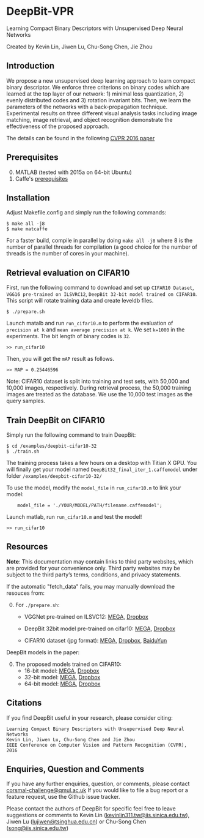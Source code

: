 # DeepBit-VPR


Learning Compact Binary Descriptors with Unsupervised Deep Neural Networks

Created by Kevin Lin, Jiwen Lu, Chu-Song Chen, Jie Zhou

## Introduction

We propose a new unsupervised deep learning approach to learn compact binary descriptor. We enforce three criterions on binary codes which are learned at the top layer of our network: 1) minimal loss quantization, 2) evenly distributed codes and 3) rotation invariant bits. Then, we learn the parameters of the networks with a back-propagation technique. Experimental results on three different visual analysis tasks including image matching, image retrieval, and object recognition demonstrate the effectiveness of the proposed approach.

The details can be found in the following [CVPR 2016 paper](http://www.iis.sinica.edu.tw/~kevinlin311.tw/cvpr16-deepbit.pdf)


## Prerequisites

  0. MATLAB (tested with 2015a on 64-bit Ubuntu)
  0. Caffe's [prerequisites](http://caffe.berkeleyvision.org/installation.html#prequequisites)


## Installation

Adjust Makefile.config and simply run the following commands:

    $ make all -j8
    $ make matcaffe

For a faster build, compile in parallel by doing `make all -j8` where 8 is the number of parallel threads for compilation (a good choice for the number of threads is the number of cores in your machine).


## Retrieval evaluation on CIFAR10

First, run the following command to download and set up `CIFAR10 Dataset`, `VGG16 pre-trained on ILSVRC12`, `DeepBit 32-bit model trained on CIFAR10`. This script will rotate training data and create leveldb files.

    $ ./prepare.sh


Launch matalb and run `run_cifar10.m` to perform the evaluation of `precision at k` and `mean average precision at k`. We set `k=1000` in the experiments. The bit length of binary codes is `32`. 
    
    >> run_cifar10


Then, you will get the `mAP` result as follows. 

    >> MAP = 0.25446596


Note: CIFAR10 dataset is split into training and test sets, with 50,000 and 10,000 images, respectively. During retrieval process, the 50,000 training images are treated as the database. We use the 10,000 test images as the query samples.


## Train DeepBit on CIFAR10

Simply run the following command to train DeepBit:

    $ cd /examples/deepbit-cifar10-32
    $ ./train.sh


The training process takes a few hours on a desktop with Titian X GPU.
You will finally get your model named `DeepBit32_final_iter_1.caffemodel` under folder `/examples/deepbit-cifar10-32/`

To use the model, modify the `model_file` in `run_cifar10.m` to link your model:

```
    model_file = './YOUR/MODEL/PATH/filename.caffemodel';
```

Launch matlab, run `run_cifar10.m` and test the model!
    
    >> run_cifar10



## Resources

**Note**: This documentation may contain links to third party websites, which are provided for your convenience only. Third party websites may be subject to the third party’s terms, conditions, and privacy statements.

If the automatic "fetch_data" fails, you may manually download the resouces from:

0. For `./prepare.sh`:
    - VGGNet pre-trained on ILSVC12: [MEGA](https://mega.nz/#!0IsmmKTS!vYrCmGODqCRoSGhbPwMkK4ohJzFNu3WblNijnsvTZD0), [Dropbox](https://www.dropbox.com/s/yqkm2tgqonditgs/VGG_ILSVRC_16_layers.caffemodel?dl=0)

    - DeepBit 32bit model pre-trained on cifar10: [MEGA](https://mega.nz/#!kFd3RZbR!jhhlgfd-eOV4YpflBcZ3lE3UmeQqJFLuds1fLdIKS_0), [Dropbox](https://www.dropbox.com/s/z815s0cjdipwr5b/DeepBit32_final_iter_1.caffemodel?dl=0)

    - CIFAR10 dataset (jpg format): [MEGA](https://mega.nz/#!RENV1bhZ!x0uFnAkqUSTJzKr6HzeeNV9mtDjlgQ0x6ZaXfpxbJkw), [Dropbox](https://www.dropbox.com/s/f7q3bbgvat2q1u2/cifar10-dataset.zip?dl=0), [BaiduYun](http://pan.baidu.com/s/1pKsSK7h)


DeepBit models in the paper:
 
0. The proposed models trained on CIFAR10:
    - 16-bit model: [MEGA](https://mega.nz/#!lRswAKTY!OsaU4vyrRR3N8xl-rJsOE-w7h5PB6K7Dv35NrHwvGLo), [Dropbox](https://www.dropbox.com/s/cwzfelw8opho1pq/DeepBit16_final_iter_1.caffemodel?dl=0)
    - 32-bit model: [MEGA](https://mega.nz/#!kFd3RZbR!jhhlgfd-eOV4YpflBcZ3lE3UmeQqJFLuds1fLdIKS_0), [Dropbox](https://www.dropbox.com/s/z815s0cjdipwr5b/DeepBit32_final_iter_1.caffemodel?dl=0)
    - 64-bit model: [MEGA](https://mega.nz/#!pMFgQaJR!-kybfCeXDLvaD96NIRTzDZBMgET6x5SVBJ5H3HKQLrw), [Dropbox](https://www.dropbox.com/s/4nrhtsq7q2offx4/DeepBit64_final_iter_1.caffemodel?dl=0)


## Citations

If you find DeepBit useful in your research, please consider citing:

    Learning Compact Binary Descriptors with Unsupervised Deep Neural Networks
    Kevin Lin, Jiwen Lu, Chu-Song Chen and Jie Zhou
    IEEE Conference on Computer Vision and Pattern Recognition (CVPR), 2016



## Enquiries, Question and Comments

If you have any further enquiries, question, or comments, please contact 
corsmal-challenge@qmul.ac.uk If you would like to 
file a bug report or a feature request, use the Github issue tracker.

Please contact the authors of DeepBit for specific feel free to leave suggestions or comments to Kevin Lin (kevinlin311.tw@iis.sinica.edu.tw), Jiwen Lu (lujiwen@tsinghua.edu.cn) or Chu-Song Chen (song@iis.sinica.edu.tw)

